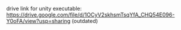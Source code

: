drive link for unity executable:
https://drive.google.com/file/d/1OCyV2skhsmTsqYfA_CHQ54E096-Y0oFA/view?usp=sharing
(outdated)
